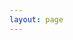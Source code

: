 ```yaml
---
layout: page
---
```

<script setup>
import Directory from '../support/overview.vue'
</script>

<Directory />